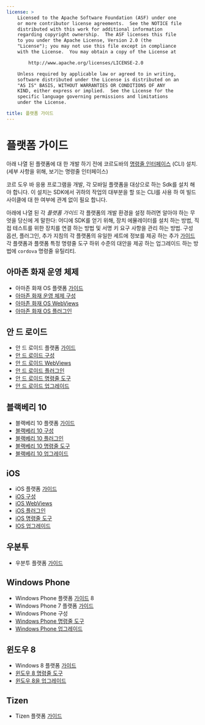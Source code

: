 ```yaml
---
license: >
    Licensed to the Apache Software Foundation (ASF) under one
    or more contributor license agreements.  See the NOTICE file
    distributed with this work for additional information
    regarding copyright ownership.  The ASF licenses this file
    to you under the Apache License, Version 2.0 (the
    "License"); you may not use this file except in compliance
    with the License.  You may obtain a copy of the License at

        http://www.apache.org/licenses/LICENSE-2.0

    Unless required by applicable law or agreed to in writing,
    software distributed under the License is distributed on an
    "AS IS" BASIS, WITHOUT WARRANTIES OR CONDITIONS OF ANY
    KIND, either express or implied.  See the License for the
    specific language governing permissions and limitations
    under the License.

title: 플랫폼 가이드
---
```


# 플랫폼 가이드

아래 나열 된 플랫폼에 대 한 개발 하기 전에 코르도바의 [명령줄 인터페이스](../cli/index.html) (CLI) 설치. (세부 사항을 위해, 보기는 명령줄 인터페이스)

코르 도우 바 응용 프로그램을 개발, 각 모바일 플랫폼을 대상으로 하는 Sdk를 설치 해야 합니다. 이 설치는 SDK에서 귀하의 작업의 대부분을 할 또는 CLI를 사용 하 여 빌드 사이클에 대 한 여부에 관계 없이 필요 합니다.

아래에 나열 된 각 *플랫폼 가이드* 각 플랫폼의 개발 환경을 설정 하려면 알아야 하는 무엇을 당신에 게 말한다: 어디에 SDK를 얻기 위해, 장치 에뮬레이터를 설치 하는 방법, 직접 테스트를 위한 장치를 연결 하는 방법 및 서명 키 요구 사항을 관리 하는 방법. 구성 옵션, 플러그인, 추가 지침의 각 플랫폼의 유일한 세트에 정보를 제공 하는 추가 [가이드](../../index.html) 각 플랫폼과 플랫폼 특정 명령줄 도구 하위 수준의 대안을 제공 하는 업그레이드 하는 방법에 `cordova` 명령줄 유틸리티.

## 아마존 화재 운영 체제

*   아마존 화재 OS 플랫폼 [가이드](../../index.html)
*   [아마존 화재 운영 체제 구성](amazonfireos/config.html)
*   [아마존 화재 OS WebViews](amazonfireos/webview.html)
*   [아마존 화재 OS 플러그인](amazonfireos/plugin.html)

## 안 드 로이드

*   안 드 로이드 플랫폼 [가이드](../../index.html)
*   [안 드 로이드 구성](android/config.html)
*   [안 드 로이드 WebViews](android/webview.html)
*   [안 드 로이드 플러그인](android/plugin.html)
*   [안 드 로이드 명령줄 도구](android/tools.html)
*   [안 드 로이드 업그레이드](android/upgrading.html)

## 블랙베리 10

*   블랙베리 10 플랫폼 [가이드](../../index.html)
*   [블랙베리 10 구성](blackberry10/config.html)
*   [블랙베리 10 플러그인](blackberry10/plugin.html)
*   [블랙베리 10 명령줄 도구](blackberry10/tools.html)
*   [블랙베리 10 업그레이드](blackberry10/upgrading.html)

## iOS

*   iOS 플랫폼 [가이드](../../index.html)
*   [iOS 구성](ios/config.html)
*   [iOS WebViews](ios/webview.html)
*   [iOS 플러그인](ios/plugin.html)
*   [iOS 명령줄 도구](ios/tools.html)
*   [IOS 업그레이드](ios/upgrading.html)

## 우분투

*   우분투 플랫폼 [가이드](../../index.html)

## Windows Phone

*   Windows Phone 플랫폼 [가이드](../../index.html) 8
*   Windows Phone 7 플랫폼 [가이드](../../index.html)
*   Windows Phone 구성
*   [Windows Phone 명령줄 도구](wp8/tools.html)
*   [Windows Phone 업그레이드](wp8/upgrading.html)

## 윈도우 8

*   Windows 8 플랫폼 [가이드](../../index.html)
*   [윈도우 8 명령줄 도구](win8/tools.html)
*   [윈도우 8을 업그레이드](win8/upgrading.html)

## Tizen

*   Tizen 플랫폼 [가이드](../../index.html)